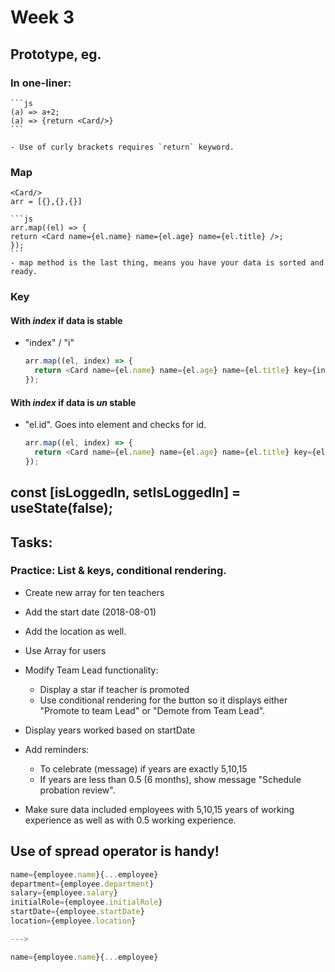 # Week 3

## Prototype, eg. <Card/>

### In one-liner:

    ```js
    (a) => a+2;
    (a) => {return <Card/>}
    ```

    - Use of curly brackets requires `return` keyword.

### Map

    <Card/>
    arr = [{},{},{}]

    ```js
    arr.map((el) => {
    return <Card name={el.name} name={el.age} name={el.title} />;
    });
    ```
    - map method is the last thing, means you have your data is sorted and ready.

### Key

#### With _index_ if data is stable

- "index" / "i"

  ```js
  arr.map((el, index) => {
    return <Card name={el.name} name={el.age} name={el.title} key={index} />;
  });
  ```

#### With _index_ if data is _un_ stable

- "el.id". Goes into element and checks for id.

  ```js
  arr.map((el, index) => {
    return <Card name={el.name} name={el.age} name={el.title} key={el.id} />;
  });
  ```

## const [isLoggedIn, setIsLoggedIn] = useState(false);

## Tasks:

### Practice: List & keys, conditional rendering.

- Create new array for ten teachers
- Add the start date (2018-08-01)
- Add the location as well.

- Use Array for users

- Modify Team Lead functionality:

  - Display a star if teacher is promoted
  - Use conditional rendering for the button so it displays either "Promote to team Lead" or "Demote from Team Lead".

- Display years worked based on startDate
- Add reminders:
  - To celebrate (message) if years are exactly 5,10,15
  - If years are less than 0.5 (6 months), show message "Schedule probation review".
- Make sure data included employees with 5,10,15 years of working experience as well as with 0.5 working experience.

## Use of spread operator is handy!

```js
name={employee.name}{...employee}
department={employee.department}
salary={employee.salary}
initialRole={employee.initialRole}
startDate={employee.startDate}
location={employee.location}

--->

name={employee.name}{...employee}
```
